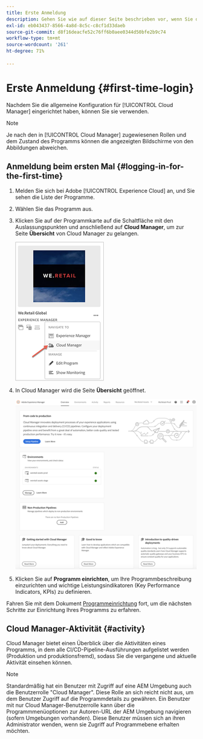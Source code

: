 ```yaml
---
title: Erste Anmeldung
description: Gehen Sie wie auf dieser Seite beschrieben vor, wenn Sie die allgemeine Konfiguration eingerichtet haben und für die erste Verwendung von Cloud Manager bereit sind.
exl-id: eb043437-8566-4a8d-8c5c-c8cf1d33daeb
source-git-commit: d8f16deacfe52c76ff6b0aee0344d50bfe2b9c74
workflow-type: tm+mt
source-wordcount: '261'
ht-degree: 71%

---
```



# Erste Anmeldung {#first-time-login}

Nachdem Sie die allgemeine Konfiguration für [!UICONTROL Cloud Manager] eingerichtet haben, können Sie sie verwenden.

>[!NOTE]
>
>Je nach den in [!UICONTROL Cloud Manager] zugewiesenen Rollen und dem Zustand des Programms können die angezeigten Bildschirme von den Abbildungen abweichen.

## Anmeldung beim ersten Mal {#logging-in-for-the-first-time}

1. Melden Sie sich bei Adobe [!UICONTROL Experience Cloud] an, und Sie sehen die Liste der Programme.

1. Wählen Sie das Programm aus.

1. Klicken Sie auf der Programmkarte auf die Schaltfläche mit den Auslassungspunkten und anschließend auf **Cloud Manager**, um zur Seite **Übersicht** von Cloud Manager zu gelangen.

   ![Cloud Manager-Option](/help/assets/navigate-cm1.png)

1. In Cloud Manager wird die Seite **Übersicht** geöffnet.

   ![Cloud Manager-Übersichtsseite](/help/assets/FirstLogin1.png)

1. Klicken Sie auf **Programm einrichten**, um Ihre Programmbeschreibung einzurichten und wichtige Leistungsindikatoren (Key Performance Indicators, KPIs) zu definieren.

Fahren Sie mit dem Dokument [Programmeinrichtung](/help/getting-started/program-setup.md) fort, um die nächsten Schritte zur Einrichtung Ihres Programms zu erfahren.

## Cloud Manager-Aktivität {#activity}

Cloud Manager bietet einen Überblick über die Aktivitäten eines Programms, in dem alle CI/CD-Pipeline-Ausführungen aufgelistet werden (Produktion und produktionsfremd), sodass Sie die vergangene und aktuelle Aktivität einsehen können.

>[!NOTE]
>
>Standardmäßig hat ein Benutzer mit Zugriff auf eine AEM Umgebung auch die Benutzerrolle &quot;Cloud Manager&quot;. Diese Rolle an sich reicht nicht aus, um dem Benutzer Zugriff auf die Programmdetails zu gewähren. Ein Benutzer mit nur Cloud Manager-Benutzerrolle kann über die Programmmenüoptionen zur Autoren-URL der AEM Umgebung navigieren (sofern Umgebungen vorhanden). Diese Benutzer müssen sich an ihren Administrator wenden, wenn sie Zugriff auf Programmebene erhalten möchten.
